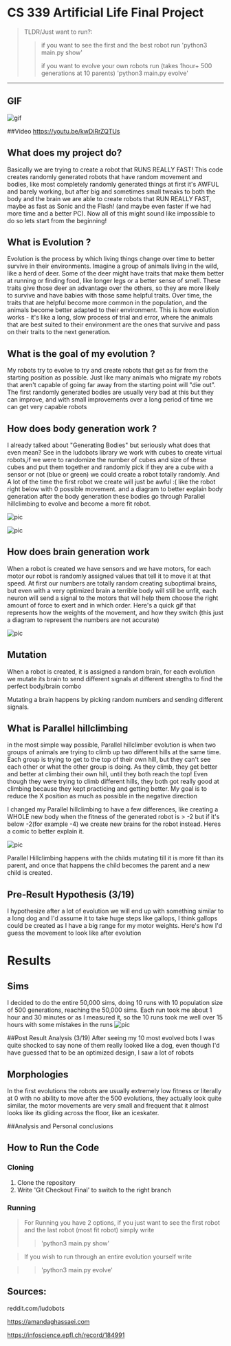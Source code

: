 # CS 339 Artificial Life Final Project 

>TLDR/Just want to run?: 
>> if you want to see the first and the best robot run 'python3 main.py show'
>> 
>>if you want to evolve your own robots run (takes 1hour+ 500 generations at 10 parents) 'python3 main.py evolve'
----------------------------------------------------------------------------------------------------------------------------------------------
## GIF

![gif](pics/theGif.gif)

##Video
https://youtu.be/kwDiRrZQTUs

## What does my project do?
Basically we are trying to create a robot that RUNS REALLY FAST! This code creates randomly generated robots that have random movement and bodies, like most completely randomly generated things at first it's AWFUL and barely working, but after big and sometimes small tweaks to both the body and the brain we are able to create robots that RUN REALLY FAST, maybe as fast as Sonic and the Flash! (and maybe even faster if we had more time and a better PC). Now all of this might sound like impossible to do so lets start from the beginning!
## What is Evolution ? 
Evolution is the process by which living things change over time to better survive in their environments. Imagine a group of animals living in the wild, like a herd of deer. Some of the deer might have traits that make them better at running or finding food, like longer legs or a better sense of smell. These traits give those deer an advantage over the others, so they are more likely to survive and have babies with those same helpful traits. Over time, the traits that are helpful become more common in the population, and the animals become better adapted to their environment. This is how evolution works - it's like a long, slow process of trial and error, where the animals that are best suited to their environment are the ones that survive and pass on their traits to the next generation.
## What is the goal of my evolution ? 
My robots try to evolve to try and create robots that get as far from the starting position as possible. Just like many animals who migrate my robots that aren't capable of going far away from the starting point will "die out". The first randomly generated bodies are usually very bad at this but they can improve, and with small improvements over a long period of time we can get very capable robots
## How does body generation work ?
I already talked about "Generating Bodies" but seriously what does that even mean? See in the ludobots library we work with cubes to create virtual robots,if we were to randomize the number of cubes and size of these cubes and put them together and randomly pick if they are a cube with a sensor or not (blue or green) we could create a robot totally randomly. And A lot of the time the first robot we create will just be awful :( like the robot right below with 0 possible movement. and a diagram to better explain body generation after the body generation these bodies go through Parallel hillclimbing to evolve and become a more fit robot.

![pic](pics/rename.png)

![pic](pics/generation.png)

## How does brain generation work
 When a robot is created we have sensors and we have motors, for each motor our robot is randomly assigned values that tell it to move it at that speed. At first our numbers are totally random creating suboptimal brains, but even with a very optimized brain a terrible body will still be unfit, each neuron will send a signal to the motors that will help them choose the right amount of force to exert and in which order. Here's a quick gif that represents how the weights of the movement, and how they switch (this just a diagram to represent the numbers are not accurate)
 
![pic](pics/braingen.gif)


## Mutation
When a robot is created, it is assigned a random brain, for each evolution we mutate its brain to send different signals at different strengths to find the perfect body/brain combo

Mutating a brain happens by picking random numbers and sending different signals. 


## What is Parallel hillclimbing
in the most simple way possible, Parallel hillclimber evolution is when two groups of animals are trying to climb up two different hills at the same time. Each group is trying to get to the top of their own hill, but they can't see each other or what the other group is doing. As they climb, they get better and better at climbing their own hill, until they both reach the top! Even though they were trying to climb different hills, they both got really good at climbing because they kept practicing and getting better. My goal is to reduce the X position as much as possible in the negative direction

I changed my Parallel hillclimbing to have a few differences, like creating a WHOLE new body when the fitness of the generated robot is > -2 but if it's below -2(for example -4) we create new brains for the robot instead. Heres a comic to better explain it.

![pic](pics/comic.png)

Parallel Hillclimbing happens with the childs mutating till it is more fit than its parent, and once that happens the child becomes the parent and a new child is created.

## Pre-Result Hypothesis (3/19)
I hypothesize after a lot of evolution we will end up with something similar to a long dog and I'd assume it to take huge steps like gallops, I think gallops could be created as I have a big range for my motor weights. Here's how I'd guess the movement to look like after evolution


# Results
## Sims
I decided to do the entire 50,000 sims, doing 10 runs with 10 population size of 500 generations, reaching the 50,000 sims. Each run took me about 1 hour and 30 minutes or as I measured it, so the 10 runs took me well over 15 hours with some mistakes in the runs
![pic](pics/fitnessEvolution.png)

##Post Result Analysis (3/19)
After seeing my 10 most evolved bots I was quite shocked to say none of them really looked like a dog, even though I'd have guessed that to be an optimized design, I saw a lot of robots 
## Morphologies
In the first evolutions the robots are usually extremely low fitness or literally at 0 with no ability to move after the 500 evolutions, they actually look quite similar, the motor movements are very small and frequent that it almost looks like its gliding across the floor, like an iceskater.

##Analysis and Personal conclusions 

## How to Run the Code
### Cloning
1. Clone the repository
2. Write 'Git Checkout Final' to switch to the right branch
### Running
> For Running you have 2 options, if you just want to see the first robot and the last robot (most fit robot) simply write
>>'python3 main.py show'

>If you wish to run through an entire evolution yourself write 

>>'python3 main.py evolve'

## Sources: 

reddit.com/ludobots

https://amandaghassaei.com

https://infoscience.epfl.ch/record/184991
